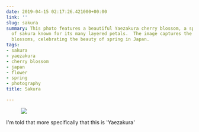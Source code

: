 ```yaml
---
date: 2019-04-15 02:17:26.421000+00:00
link: ''
slug: sakura
summary: This photo features a beautiful Yaezakura cherry blossom, a specific type
  of sakura known for its many layered petals.  The image captures the delicate pink
  blossoms, celebrating the beauty of spring in Japan.
tags:
- sakura
- yaezakura
- cherry blossom
- japan
- flower
- spring
- photography
title: Sakura

---
```

<figure><img src="/images/2019-04-15-sakura-0.jpeg"></figure>

I'm told that more specifically that this is 'Yaezakura'

